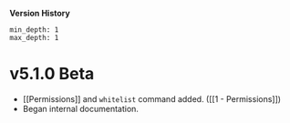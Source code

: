 **Version History**
```toc
min_depth: 1
max_depth: 1
```

# v5.1.0 Beta
- [[Permissions]] and `whitelist` command added. ([[1 - Permissions]])
- Began internal documentation.